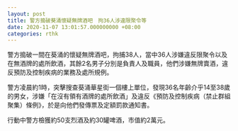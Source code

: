```yaml
---
layout: post
title: 警方搗破葵涌懷疑無牌酒吧　拘36人涉違限聚令等
date: 2020-11-07 13:01:57.000000000 +08:00
categories: rthk
---
```


警方搗破一間在葵涌的懷疑無牌酒吧，拘捕38人，當中36人涉嫌違反限聚令以及在無酒牌的處所飲酒，其餘2名男子分別是負責人及職員，他們涉嫌無牌賣酒，違反預防及控制疾病的業務及處所規例。

警方凌晨約1時，突擊搜查葵涌華星街一個樓上單位，發現36名年齡介乎14至38歲的男女，涉嫌「在沒有領有酒牌的處所飲酒」及違反《預防及控制疾病（禁止群組聚集）條例》，於是向他們發傳票及定額罰款通知書。

行動中警方檢獲約50支烈酒及約30罐啤酒，市值約2萬元。
